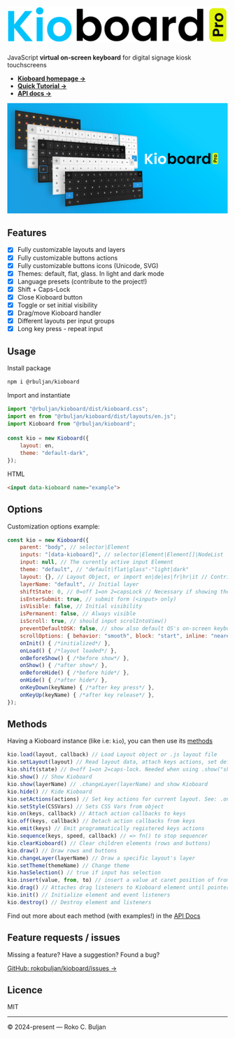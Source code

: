 # <picture><source media="(prefers-color-scheme: dark)" srcset="src/page/kioboard-logo-dark.svg"><img alt="Kioboard" src="src/page/kioboard-logo.svg"></picture>

JavaScript **virtual on-screen keyboard** for digital signage kiosk touchscreens

- [**Kioboard homepage &rarr;**](https://rokobuljan.github.io/kioboard/)  
- **[Quick Tutorial &rarr;](tutorial.md)**  
- **[API docs &rarr;](api.md)**  

![Kioboard](src/page/wallpaper.png)

## Features

- [x] Fully customizable layouts and layers
- [x] Fully customizable buttons actions
- [x] Fully customizable buttons icons (Unicode, SVG)
- [x] Themes: default, flat, glass. In light and dark mode
- [x] Language presets (contribute to the project!)
- [x] Shift + Caps-Lock
- [x] Close Kioboard button
- [x] Toggle or set initial visibility
- [x] Drag/move Kioboard handler
- [x] Different layouts per input groups
- [x] Long key press - repeat input

## Usage

Install package

```bash
npm i @rbuljan/kioboard
```

Import and instantiate

```js
import "@rbuljan/kioboard/dist/kioboard.css";
import en from "@rbuljan/kioboard/dist/layouts/en.js";
import Kioboard from "@rbuljan/kioboard";

const kio = new Kioboard({
    layout: en,
    theme: "default-dark",
});
```

HTML

```html
<input data-kioboard name="example">
```

## Options

Customization options example:

```js
const kio = new Kioboard({
    parent: "body", // selector|Element
    inputs: "[data-kioboard]", // selector|Element|Element[]|NodeList
    input: null, // The curently active input Element
    theme: "default", // "default|flat|glass"-"light|dark"
    layout: {}, // Layout Object, or import en|de|es|fr|hr|it // Contribute for more!
    layerName: "default", // Initial layer
    shiftState: 0, // 0=off 1=on 2=capsLock // Necessary if showing the "shift" layer
    isEnterSubmit: true, // submit form (<input> only)
    isVisible: false, // Initial visibility
    isPermanent: false, // Always visible
    isScroll: true, // should input scrolIntoView()
    preventDefaultOSK: false, // show also default OS's on-screen keyboard
    scrollOptions: { behavior: "smooth", block: "start", inline: "nearest" },
    onInit() { /*initialized*/ },
    onLoad() { /*layout loaded*/ },
    onBeforeShow() { /*before show*/ },
    onShow() { /*after show*/ },
    onBeforeHide() { /*before hide*/ },
    onHide() { /*after hide*/ },
    onKeyDown(keyName) { /*after key press*/ },
    onKeyUp(keyName) { /*after key release*/ },
});
```

## Methods

Having a Kioboard instance (like i.e: `kio`), you can then use its [methods](api.md)

```js
kio.load(layout, callback) // Load Layout object or .js layout file
kio.setLayout(layout) // Read layout data, attach keys actions, set default layer
kio.shift(state) // 0=off 1=on 2=caps-lock. Needed when using .show("shift") or .changeLayer("shift")
kio.show() // Show Kioboard
kio.show(layerName) // .changeLayer(layerName) and show Kioboard 
kio.hide() // Kide Kioboard
kio.setActions(actions) // Set key actions for current layout. See: .on()
kio.setStyle(CSSVars) // Sets CSS Vars from object
kio.on(keys, callback) // Attach action callbacks to keys
kio.off(keys, callback) // Detach action callbacks from keys
kio.emit(keys) // Emit programmatically registered keys actions
kio.sequence(keys, speed, callback) // => fn() to stop sequencer
kio.clearKioboard() // Clear children elements (rows and buttons)
kio.draw() // Draw rows and buttons
kio.changeLayer(layerName) // Draw a specific layout's layer
kio.setTheme(themeName) // Change theme
kio.hasSelection() // true if input has selection
kio.insert(value, from, to) // insert a value at caret position of from-to index
kio.drag() // Attaches drag listeners to Kioboard element until pointerup
kio.init() // Initialize element and event listeners
kio.destroy() // Destroy element and listeners
```

Find out more about each method (with examples!) in the [API Docs](api.md)

## Feature requests / issues

Missing a feature? Have a suggestion? Found a bug?

[GitHub: rokobuljan/kioboard/issues &rarr;](https://github.com/rokobuljan/kioboard/issues)

## Licence

MIT

___

&copy; 2024-present — Roko C. Buljan
